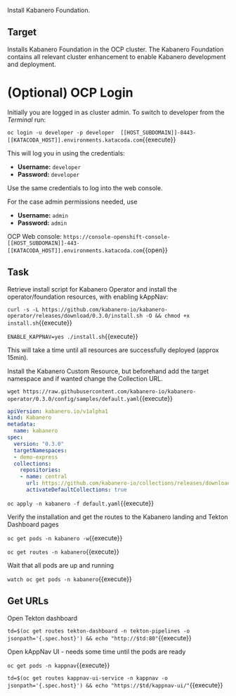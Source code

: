 Install Kabanero Foundation.

## Target

Installs Kabanero Foundation in the OCP cluster. The Kabanero Foundation contains all relevant cluster enhancement to enable Kabanero development and deployment.

# (Optional) OCP Login

Initially you are logged in as cluster admin. To switch to developer from the _Terminal_ run:

``oc login -u developer -p developer  [[HOST_SUBDOMAIN]]-8443-[[KATACODA_HOST]].environments.katacoda.com``{{execute}}

This will log you in using the credentials:

* **Username:** ``developer``
* **Password:** ``developer``

Use the same credentials to log into the web console.

For the case admin permissions needed, use

* **Username:** ``admin``
* **Password:** ``admin``

OCP Web console: ``https://console-openshift-console-[[HOST_SUBDOMAIN]]-443-[[KATACODA_HOST]].environments.katacoda.com``{{open}}


## Task

Retrieve install script for Kabanero Operator and install the operator/foundation resources, with enabling kAppNav:

`curl -s -L https://github.com/kabanero-io/kabanero-operator/releases/download/0.3.0/install.sh -O && chmod +x install.sh`{{execute}}

`ENABLE_KAPPNAV=yes ./install.sh`{{execute}}

This will take a time until all resources are successfully deployed (approx 15min).

Install the Kabanero Custom Resource, but beforehand add the target namespace and if wanted change the Collection URL.

`wget https://raw.githubusercontent.com/kabanero-io/kabanero-operator/0.3.0/config/samples/default.yaml`{{execute}}

```yaml
apiVersion: kabanero.io/v1alpha1
kind: Kabanero
metadata:
  name: kabanero
spec:
  version: "0.3.0"
  targetNamespaces:
  - demo-express
  collections: 
    repositories: 
    - name: central
      url: https://github.com/kabanero-io/collections/releases/download/0.3.0/kabanero-index.yaml
      activateDefaultCollections: true

```
`oc apply -n kabanero -f default.yaml`{{execute}}

Verify the installation and get the routes to the Kabanero landing and Tekton Dashboard pages

`oc get pods -n kabanero -w`{{execute}}

`oc get routes -n kabanero`{{execute}}

Wait that all pods are up and running

`watch oc get pods -n kabanero`{{execute}}

## Get URLs

Open Tekton dashboard

`td=$(oc get routes tekton-dashboard -n tekton-pipelines -o jsonpath='{.spec.host}') && echo "http://$td:80"`{{execute}}

Open kAppNav UI - needs some time until the pods are ready

`oc get pods -n kappnav`{{execute}}

`td=$(oc get routes kappnav-ui-service -n kappnav -o jsonpath='{.spec.host}') && echo "https://$td/kappnav-ui/"`{{execute}}

